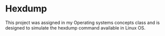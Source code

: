 # Hexdump
This project was assigned in my Operating systems concepts class and is designed to simulate the hexdump command available in Linux OS.
